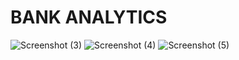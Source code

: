 # BANK ANALYTICS
![Screenshot (3)](https://github.com/user-attachments/assets/ac019e3b-620c-4cfd-873f-51c4de700759)
![Screenshot (4)](https://github.com/user-attachments/assets/2ce6314d-e4a6-4515-841f-52e27dcacb26)
![Screenshot (5)](https://github.com/user-attachments/assets/300b2f06-54f9-4974-b95c-056f8f85249a)
